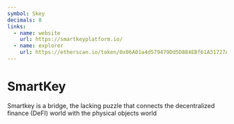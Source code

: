 ```yaml
---
symbol: Skey
decimals: 8
links:
  - name: website
    url: https://smartkeyplatform.io/
  - name: explorer
    url: https://etherscan.io/token/0x06A01a4d579479Dd5D884EBf61A31727A3d8D442
---
```


# SmartKey

Smartkey is a bridge, the lacking puzzle that connects the decentralized finance (DeFI) world with the physical objects world
